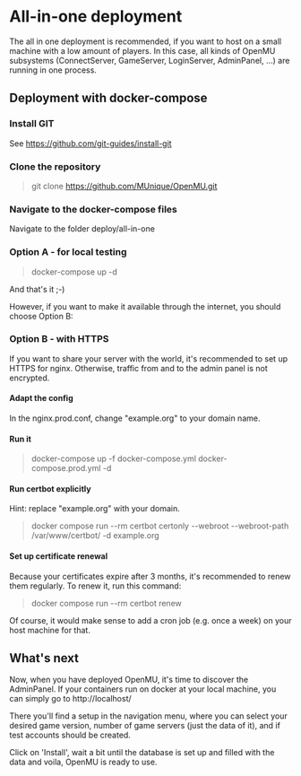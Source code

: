 # All-in-one deployment

The all in one deployment is recommended, if you want to host on a small machine with a low amount of players.
In this case, all kinds of OpenMU subsystems (ConnectServer, GameServer, LoginServer, AdminPanel, ...) are running in one process.

## Deployment with docker-compose

### Install GIT

See https://github.com/git-guides/install-git

### Clone the repository

> git clone https://github.com/MUnique/OpenMU.git

### Navigate to the docker-compose files

Navigate to the folder deploy/all-in-one

### Option A - for local testing

> docker-compose up -d

And that's it ;-)

However, if you want to make it available through the internet, you should choose Option B:

### Option B - with HTTPS

If you want to share your server with the world, it's recommended to set up HTTPS for nginx.
Otherwise, traffic from and to the admin panel is not encrypted.

#### Adapt the config

In the nginx.prod.conf, change "example.org" to your domain name.

#### Run it

> docker-compose up -f docker-compose.yml docker-compose.prod.yml -d

#### Run certbot explicitly

Hint: replace "example.org" with your domain.

> docker compose run --rm  certbot certonly --webroot --webroot-path /var/www/certbot/ -d example.org

#### Set up certificate renewal
Because your certificates expire after 3 months, it's recommended to renew them regularly.
To renew it, run this command:

> docker compose run --rm certbot renew

Of course, it would make sense to add a cron job (e.g. once a week) on your host machine for that.

## What's next

Now, when you have deployed OpenMU, it's time to discover the AdminPanel.
If your containers run on docker at your local machine, you can simply go to http://localhost/

There you'll find a setup in the navigation menu, where you can select your desired game version, number of game servers (just the data of it), and if test accounts should be created.

Click on 'Install', wait a bit until the database is set up and filled with the data and voila, OpenMU is ready to use.
